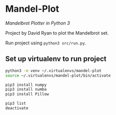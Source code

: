 # Mandel-Plot
*Mandelbrot Plotter in Python 3*

Project by David Ryan to plot the Mandelbrot set.

Run project using `python3 src/run.py`.


## Set up virtualenv to run project

``` sh
python3 -m venv ~/.virtualenvs/mandel-plot
source ~/.virtualenvs/mandel-plot/bin/activate

pip3 install numpy
pip3 install numba
pip3 install Pillow

pip3 list
deactivate
```
